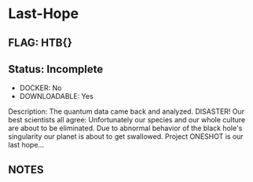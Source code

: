 # Last-Hope

## FLAG: HTB{}

## Status: Incomplete

+ DOCKER: No
+ DOWNLOADABLE: Yes

Description: The quantum data came back and analyzed. DISASTER! Our best scientists all agree: Unfortunately our species and our whole culture are about to be eliminated. Due to abnormal behavior of the black hole's singularity our planet is about to get swallowed. Project ONESHOT is our last hope...

## NOTES
